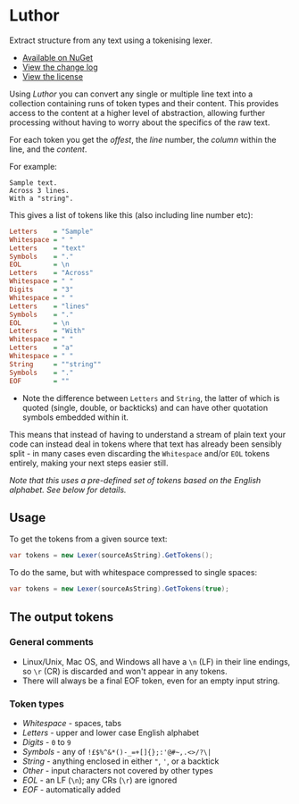 # Luthor

Extract structure from any text using a tokenising lexer.

- [Available on NuGet](https://www.nuget.org/packages/Luthor/)
- [View the change log](./CHANGELOG.md)
- [View the license](./LICENSE.txt)

Using *Luthor* you can convert any single or multiple line text into a collection containing runs of token types and their content. This provides access to the content at a higher level
of abstraction, allowing further processing without having to worry about
the specifics of the raw text.

For each token you get the *offest*, the *line* number, the *column* within the line, and the *content*.

For example:

```
Sample text.
Across 3 lines.
With a "string".
```

This gives a list of tokens like this (also including line number etc):

``` ini
Letters    = "Sample"
Whitespace = " "
Letters    = "text"
Symbols    = "."
EOL        = \n
Letters    = "Across"
Whitespace = " "
Digits     = "3"
Whitespace = " "
Letters    = "lines"
Symbols    = "."
EOL        = \n
Letters    = "With"
Whitespace = " "
Letters    = "a"
Whitespace = " "
String     = ""string""
Symbols    = "."
EOF        = ""
```

* Note the difference between `Letters` and `String`, the latter of which is quoted (single, double, or backticks) and can have other quotation symbols embedded within it.

This means that instead of having to understand a stream of plain text your code
can instead deal in tokens where that text has already been sensibly split - in many cases even discarding the `Whitespace` and/or `EOL` tokens entirely, making your next steps easier still.

*Note that this uses a pre-defined set of tokens based on the English alphabet. See below for details.*

## Usage

To get the tokens from a given source text:

``` cs
var tokens = new Lexer(sourceAsString).GetTokens();
```

To do the same, but with whitespace compressed to single spaces:

``` cs
var tokens = new Lexer(sourceAsString).GetTokens(true);
```

## The output tokens

### General comments

- Linux/Unix, Mac OS, and Windows all have a `\n` (LF) in their line endings,
  so `\r` (CR) is discarded and won't appear in any tokens.
- There will always be a final EOF token, even for an empty input string.

### Token types

* *Whitespace* - spaces, tabs
* *Letters* - upper and lower case English alphabet
* *Digits* - `0` to `9`
* *Symbols* - any of `!£$%^&*()-_=+[]{};:'@#~,.<>/?\|`
* *String* - anything enclosed in either `"`, `'`, or a backtick
* *Other* - input characters not covered by other types
* *EOL* - an LF (`\n`); any CRs (`\r`) are ignored
* *EOF* - automatically added
